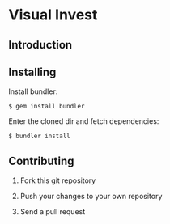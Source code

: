 Visual Invest
=============

Introduction
------------

Installing
----------

Install bundler:

	$ gem install bundler

Enter the cloned dir and fetch dependencies:

	$ bundler install

Contributing
------------

1) Fork this git repository

2) Push your changes to your own repository

3) Send a pull request

